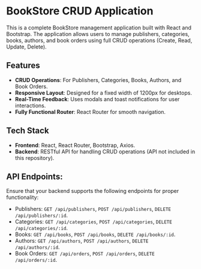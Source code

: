 # BookStore CRUD Application

This is a complete BookStore management application built with React and Bootstrap. The application allows users to manage publishers, categories, books, authors, and book orders using full CRUD operations (Create, Read, Update, Delete).

## Features
- **CRUD Operations**: For Publishers, Categories, Books, Authors, and Book Orders.
- **Responsive Layout**: Designed for a fixed width of 1200px for desktops.
- **Real-Time Feedback**: Uses modals and toast notifications for user interactions.
- **Fully Functional Router**: React Router for smooth navigation.

## Tech Stack
- **Frontend**: React, React Router, Bootstrap, Axios.
- **Backend**: RESTful API for handling CRUD operations (API not included in this repository).

## API Endpoints:
Ensure that your backend supports the following endpoints for proper functionality:

- Publishers: `GET /api/publishers`, `POST /api/publishers`, `DELETE /api/publishers/:id`.
- Categories: `GET /api/categories`, `POST /api/categories`, `DELETE /api/categories/:id`.
- Books: `GET /api/books`, `POST /api/books`, `DELETE /api/books/:id`.
- Authors: `GET /api/authors`, `POST /api/authors`, `DELETE /api/authors/:id`.
- Book Orders: `GET /api/orders`, `POST /api/orders`, `DELETE /api/orders/:id`.